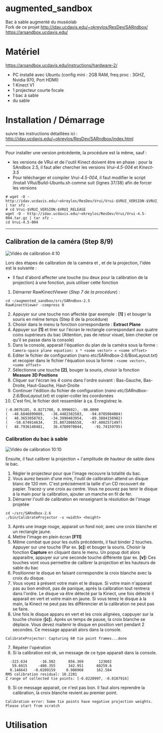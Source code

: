augmented_sandbox
=================

Bac à sable augmenté du muséolab  
Fork de ce projet
http://idav.ucdavis.edu/~okreylos/ResDev/SARndbox/ 
https://arsandbox.ucdavis.edu/

# Matériel

https://arsandbox.ucdavis.edu/instructions/hardware-2/

- PC installé avec Ubuntu (config mini : 2GB RAM, freq proc : 3GHZ, Nvidia 970, Port HDMI)
- 1 Kinect V1
- 1 projecteur courte focale
- 1 bac à sable
- du sable

# Installation / Démarrage
suivre les instructions détaillées ici : http://idav.ucdavis.edu/~okreylos/ResDev/SARndbox/index.html
___
Pour installer une version précédente, la procédure est la même, sauf :
- les versions de VRui et de l'outil Kinect doivent être en phase : pour la SAndbox 2.5, il faut aller chercher les versions *Vrui-4.5-004* et *Kinect-3.5*
- Pour télécharger et compiler *Vrui-4.5-004*, il faut modifier le script /Install VRui/Build-Ubuntu.sh comme suit (lignes 37/38) afin de forcer les versions
```
# wget -O - http://idav.ucdavis.edu/~okreylos/ResDev/Vrui/Vrui-$VRUI_VERSION-$VRUI_RELEASE.tar.gz | tar xfz -
# cd Vrui-$VRUI_VERSION-$VRUI_RELEASE
wget -O - http://idav.ucdavis.edu/~okreylos/ResDev/Vrui/Vrui-4.5-004.tar.gz | tar xfz -
cd Vrui-4.5-004
```
___

## Calibration de la caméra (Step 8/9)
![Vidéo de calibration 4:10](https://www.youtube.com/watch?v=EW2PtRsQQr0&feature=youtu.be&t=4m10s)

Lors des étapes de calibration de la caméra  et , et de la projection, l'idée est la suivante :
- Il faut d'abord affecter une touche (ou deux pour la calibration de la projection) à une fonction, puis utiliser cette fonction

1. Démarrer RawKinectViewer (*Step 7 de la procédure*) : 
```
cd ~/augmented_sandbox/src/SARndbox-2.5
RawKinectViewer -compress 0
```
2. Appuyer sur une touche non affectée (par exemple : **[1]** ) et bouger la souris en même temps (Step 8 de la procédure)
3. Choisir dans le menu la fonction correspondante : **Extract Plane**
4. Appuyer sur **[1]** et tirer sur l'écran le rectangle correspondant aux quatre coins supérieurs du bac (Attention, pas de retour visuel, bien checker ce qu'il se passe dans la console)
5. Dans la console, apparait l'équation du plan de la caméra sous la forme : 
```Camera-space plane equation: x * <some vector> = <some offset>```
6. Editer le fichier de configuration (nano etc/SARndbox-2.6/BoxLayout.txt) et recopier dans le fichier l'équation sous la forme : 
```<some vector>, <some offset>```
7. Sélectionne une touche **[2]**, bouger la souris, choisir la fonction **Measure 3D Positions**
8. Cliquer sur l'écran les 4 coins dans l'ordre suivant : Bas-Gauche, Bas-Droite, Haut-Gauche, Haut-Droite
9. Continuer l'édition du fichier de configuration (*nano etc/SARndbox-2.6/BoxLayout.txt*) et copier-coller les coordonées
10. C'est fini, le fichier doit ressembler à ça. Enregistrez le.
```
(-0.0076185, 0.0271708, 0.999602), -98.0000
(  -48.6846899089,   -36.4482382583,   -94.8705084084)
(   48.3653058763,   -34.3990483954,   -89.3884158982)
(   -50.674914634,    35.8072086558,   -97.4082571497)
(   48.7936140481,    36.4780970044,     -91.74159795)
```

### Calibration du bac à sable
![Vidéo de calibration 10:10](https://www.youtube.com/watch?v=EW2PtRsQQr0&feature=youtu.be&t=10m10s)

Ensuite, il faut calibrer la projection + l'amplitude de hauteur de sable dans le bac.
1. Régler le projecteur pour que l'image recouvre la totalité du bac.
2. Vous aurez besoin d'une mire, l'outil de calibration attend un disque blanc de 120 mm. C'est précisément la taille d'un CD recouvert de papier. Tracez-y une croix au centre.
Vous ne pouvez pas tenir le disque à la main pour la calibration, ajouter un manche en fil de fer.
2. Démarrer l'outil de calibration en renseignant la résolution de l'image projetée
```
cd ~/src/SARndbox-2.6
./bin/CalibrateProjector -s <width> <height>
```
3. Aprés une image rouge, apparait un fond noir, avec une croix blanche et un rectangle jaune.
3. Mettre l'image en plein écran **[F11]**
4. Même combat que pour les outils précédents, il faut binder 2 touches. Appuyer sur une touche (Par ex. **[c]**) et bouger la souris. Choisir la fonction **Capture** en cliquant dans le menu. Un popup doit alors apparaitre, appuyer sur une seconde touche différente (par ex. **[v]**)
Ces touches vont vous permettre de calibrer la projection et les hauteurs de sable du bac
5. Positionner le disque en faisant correspondre la croix blanche avec la croix du disque.
6. Vous voyez à présent votre main et le disque. Si votre main n'apparait pas au bon endroit, pas de panique, aprés la calibration tout rentrera dans l'ordre.
Le disque va être détecté par la Kinect, une fois détecté il apparait en vert et votre main en jaune. Si vous tenez le disque à la main, la Kinect ne peut pas les différencier et la calibration ne peut pas se faire. 
6. Une fois le disque apparu en vert et les croix alignées, cappuyer sur la touche choisie (**[c]**). Aprés un temps de pause, la croix blanche se déplace.
Vous devez maitenir le disque en position vert pendant 2 secondes.
Ce message apparait alors dans la console.
```
CalibrateProjector: Capturing 60 tie point frames...done
```
7. Répéter l'opération
8. Si la calibration est ok, un message de ce type apparait dans la console.
```
  -323.634      -16.502      856.369       123602
   59.6915     -480.355      342.951      60259.6
  0.146643   -0.0209159     0.988968      162.584
RMS calibration residual: 10.2281
Z range of collected tie points: [-0.0220997, -0.0187916]
```
9. Si ce message apparait, ce n'est pas bon. Il faut alors reprendre la calibration, la croix blanche revient au premier point.
```
Calibration error: Some tie points have negative projection weights. Please start from scratch
```
# Utilisation

